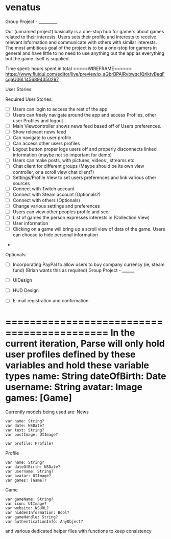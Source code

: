 # venatus
Group Project - _________



Our (unnamed project) basically is a one-stop hub for gamers about games related to their interests. 
Users sets their profile and interests to receive relevant information and communicate with others with similar interests.
The most ambitious goal of the project is to be a one-stop for gamers in general and have little to no need to use anything but the app
as everything but the game itself is supplied.

Time spent:  hours spent in total
=====WIREFRAME======
https://www.fluidui.com/editor/live/preview/p_aGbrBPAIRvbwqcIQrlktvBeqFcgaU06l.1456894350297

User Stories:

Required User Stories:
 - [ ] Users can login to access the rest of the app
 - [ ] Users can freely navigate around the app and access Profiles, other user Profiles and logout
 - [ ] Main Viewcontroller shows news feed based off of Users preferences. 
  - [ ] Show relevant news feed
  - [ ] Can navigate to user profile
  - [ ] Can access other users profiles
  - [ ] Logout button proper logs users off and properly disconnects linked information (maybe not so important for demo)
  - [ ] Users can make posts, with pictures, videos , streams etc.
  - [ ] Chat client for different groups (Maybe should be its own view controller, or a scroll view chat client?)
 - [ ] Settings/Profile View to set users preferences and link various other sources
  - [ ] Connect with Twitch account
  - [ ] Connect with Steam account (Optionals?)
  - [ ] Connect with others (Optionals)
  - [ ] Change various settings and preferences
 - [ ] Users can view other peoples profile and see:
  - [ ] List of games the person expresses interests in (Collection View)
  - [ ] User information 
  - [ ] Clicking on a game will bring up a scroll view of data of the game. Users can choose to hide personal information
  - 

Optionals:
- [ ] Incorporating PayPal to allow users to buy company currency (ie, steam fund) (Brian wants this as required)
Group Project  - ______
- [ ] UIDesign
- [ ] HUD Design
- [ ] E-mail registration and confirmation


===========================================
In the current iteration, Parse will only hold user profiles defined by these variables and hold these variable types
     name: String
     dateOfBirth: Date
     username: String
     avatar: Image
     games: [Game]
============================================
Currently models being used are:
News

    var name: String?
    var date: NSDate?
    var text: String?
    var postImage: UIImage?
    
    var profile: Profile?

Profile

    var name: String?
    var dateOfBirth: NSDate?
    var username: String?
    var avatar: UIImage?
    var games: [Game]?
    
Game

    var gameName: String?
    var icon: UIImage?
    var website: NSURL?
    var hiddenInformation: Bool?
    var gameHandle: String?
    var authenticationInfo: AnyObject?

and various dedicated helper files with functions to keep consistency
